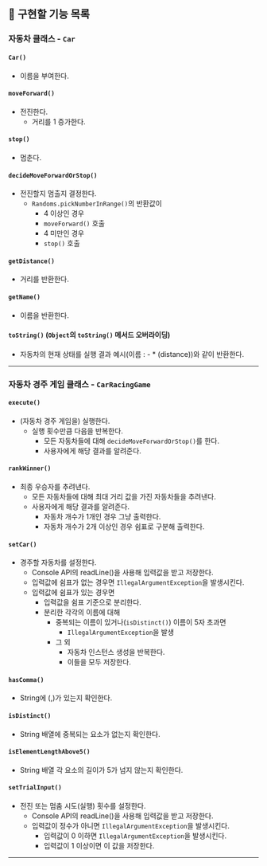 ## 🚀 구현할 기능 목록

### 자동차 클래스 - `Car`

#### `Car()`
- 이름을 부여한다.

#### `moveForward()`
- 전진한다.
  - 거리를 1 증가한다.

#### `stop()`
- 멈춘다.

#### `decideMoveForwardOrStop()`
- 전진할지 멈출지 결정한다.
  - `Randoms.pickNumberInRange()`의 반환값이
    -  4 이상인 경우
      - `moveForward()` 호출
    -  4 미만인 경우
      - `stop()` 호출

#### `getDistance()`
- 거리를 반환한다.

#### `getName()`
- 이름을 반환한다.

#### `toString()` (`Object`의 `toString()` 메서드 오버라이딩)
- 자동차의 현재 상태를 실행 결과 예시(이름 : - * (distance))와 같이 반환한다.

----

### 자동차 경주 게임 클래스 - `CarRacingGame`

#### `execute()`
- (자동차 경주 게임을) 실행한다.
  - 실행 횟수만큼 다음을 반복한다.
    - 모든 자동차들에 대해 `decideMoveForwardOrStop()`를 한다.
    - 사용자에게 해당 결과를 알려준다.

#### `rankWinner()`
- 최종 우승자를 추려낸다.
  - 모든 자동차들에 대해 최대 거리 값을 가진 자동차들을 추려낸다.
  - 사용자에게 해당 결과를 알려준다.
    - 자동차 개수가 1개인 경우 그냥 출력한다.
    - 자동차 개수가 2개 이상인 경우 쉼표로 구분해 출력한다.

#### `setCar()`
- 경주할 자동차를 설정한다.
  - Console API의 readLine()을 사용해 입력값을 받고 저장한다.
  - 입력값에 쉼표가 없는 경우면 `IllegalArgumentException`을 발생시킨다.
  - 입력값에 쉼표가 있는 경우면
    - 입력값을 쉼표 기준으로 분리한다.
    - 분리한 각각의 이름에 대해
      - 중복되는 이름이 있거나(`isDistinct()`) 이름이 5자 초과면
        - `IllegalArgumentException`을 발생
      - 그 외
        - 자동차 인스턴스 생성을 반복한다.
        - 이들을 모두 저장한다.

#### `hasComma()`
- String에 (,)가 있는지 확인한다.

#### `isDistinct()`
- String 배열에 중복되는 요소가 없는지 확인한다. 

#### `isElementLengthAbove5()`
- String 배열 각 요소의 길이가 5가 넘지 않는지 확인한다. 

#### `setTrialInput()`
- 전진 또는 멈춤 시도(실행) 횟수를 설정한다.
  - Console API의 readLine()을 사용해 입력값을 받고 저장한다.
  - 입력값이 정수가 아니면 `IllegalArgumentException`을 발생시킨다.
    - 입력값이 0 이하면 `IllegalArgumentException`을 발생시킨다.
    - 입력값이 1 이상이면 이 값을 저장한다.

----